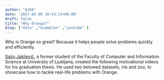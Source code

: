 ```yaml
---
author: "AJDA"
date: '2017-03-09 10:54:13+00:00'
draft: false
title: "Why Orange?"
blog: ["data" ,"examples" ,"youtube" ]
---
```


Why is Orange so great? Because it helps people solve problems quickly and efficiently.

[Sašo Jakljevič](https://www.linkedin.com/in/saso-jakljevic-90252095/), a former student of the Faculty of Computer and Information Science at University of Ljubljana, created the following motivational videos for his graduation thesis. He used two belowed datasets, iris and zoo, to showcase how to tackle real-life problems with Orange.


<YouTube embedId="1_vek6FkFeM" />


<YouTube embedId="hGdnx4tiDHI" />







